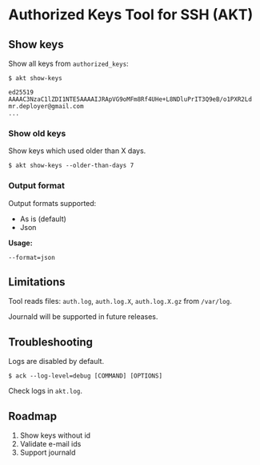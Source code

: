 # Authorized Keys Tool for SSH (AKT)

## Show keys

Show all keys from `authorized_keys`:

```shell
$ akt show-keys

ed25519 AAAAC3NzaC1lZDI1NTE5AAAAIJRApVG9oMFm8Rf4UHe+L8NDluPrIT3Q9eB/o1PXR2Ld mr.deployer@gmail.com
...
```

### Show old keys

Show keys which used older than X days.

```shell
$ akt show-keys --older-than-days 7
```

### Output format

Output formats supported:
- As is (default)
- Json

**Usage:**

```
--format=json
```

## Limitations

Tool reads files: `auth.log`, `auth.log.X`, `auth.log.X.gz` from `/var/log`.

Journald will be supported in future releases.

## Troubleshooting

Logs are disabled by default.

```shell
$ ack --log-level=debug [COMMAND] [OPTIONS]
```

Check logs in `akt.log`.

## Roadmap

1. Show keys without id
2. Validate e-mail ids
3. Support journald
